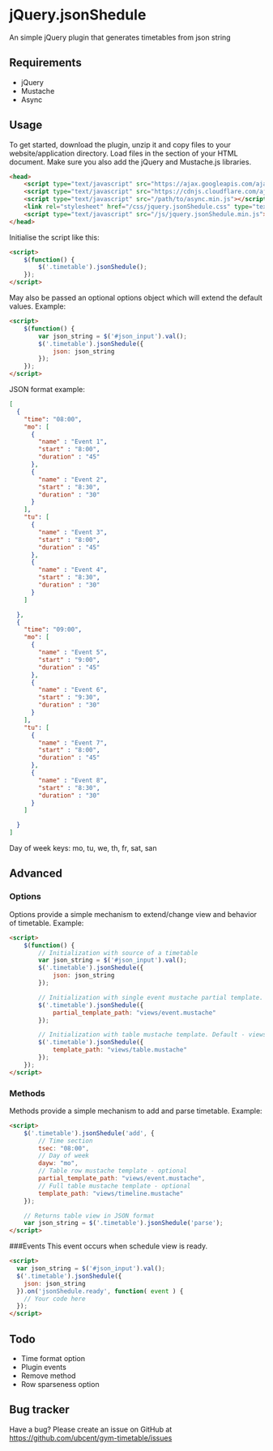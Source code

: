 # jQuery.jsonShedule
An simple jQuery plugin that generates timetables from json string

## Requirements
* jQuery
* Mustache
* Async

## Usage
To get started, download the plugin, unzip it and copy files to your website/application directory. Load files in the section of your HTML document. Make sure you also add the jQuery and Mustache.js libraries.
```html
<head>
    <script type="text/javascript" src="https://ajax.googleapis.com/ajax/libs/jquery/2.1.3/jquery.min.js"></script>
    <script type="text/javascript" src="https://cdnjs.cloudflare.com/ajax/libs/mustache.js/2.1.3/mustache.min.js"></script>
    <script type="text/javascript" src="/path/to/async.min.js"></script>
    <link rel="stylesheet" href="/css/jquery.jsonShedule.css" type="text/css" media="screen" />
    <script type="text/javascript" src="/js/jquery.jsonShedule.min.js"></script>
</head>
```
Initialise the script like this:
```html
<script>
	$(function() {
		$('.timetable').jsonShedule();
	});
</script>
```
May also be passed an optional options object which will extend the default values. Example:
```html
<script>
	$(function() {
		var json_string = $('#json_input').val();
		$('.timetable').jsonShedule({
			json: json_string
		});
	});
</script>
```
JSON format example:
```json
[
  {
    "time": "08:00",
    "mo": [
      {
      	"name" : "Event 1",
        "start" : "8:00",
        "duration" : "45"
      },
      {
      	"name" : "Event 2",
        "start" : "8:30",
        "duration" : "30"
      }
    ],
    "tu": [
      {
      	"name" : "Event 3",
        "start" : "8:00",
        "duration" : "45"
      },
      {
      	"name" : "Event 4",
        "start" : "8:30",
        "duration" : "30"
      }
    ]

  },
  {
    "time": "09:00",
    "mo": [
      {
      	"name" : "Event 5",
        "start" : "9:00",
        "duration" : "45"
      },
      {
      	"name" : "Event 6",
        "start" : "9:30",
        "duration" : "30"
      }
    ],
    "tu": [
      {
      	"name" : "Event 7",
        "start" : "8:00",
        "duration" : "45"
      },
      {
      	"name" : "Event 8",
        "start" : "8:30",
        "duration" : "30"
      }
    ]

  }
]
```
Day of week keys: mo, tu, we, th, fr, sat, san
## Advanced
### Options
Options provide a simple mechanism to extend/change view and behavior of timetable. Example:
```html
<script>
	$(function() {
		// Initialization with source of a timetable
		var json_string = $('#json_input').val();
		$('.timetable').jsonShedule({
			json: json_string
		});

		// Initialization with single event mustache partial template. Default - views/event.mustache
		$('.timetable').jsonShedule({
			partial_template_path: "views/event.mustache"
		});

		// Initialization with table mustache template. Default - views/table.mustache
		$('.timetable').jsonShedule({
			template_path: "views/table.mustache"
		});
	});
</script>
```
### Methods
Methods provide a simple mechanism to add and parse timetable. Example:
```html
<script>
	$('.timetable').jsonShedule('add', {
		// Time section
		tsec: "08:00",
		// Day of week
		dayw: "mo",
		// Table row mustache template - optional
		partial_template_path: "views/event.mustache",
		// Full table mustache template - optional
		template_path: "views/timeline.mustache"
	});

	// Returns table view in JSON format
	var json_string = $('.timetable').jsonShedule('parse');
</script>
```
###Events
This event occurs when schedule view is ready.
```html
<script>
  var json_string = $('#json_input').val();
  $('.timetable').jsonShedule({
    json: json_string
  }).on('jsonShedule.ready', function( event ) {
    // Your code here
  });
</script>
```
## Todo
* Time format option
* Plugin events
* Remove method
* Row sparseness option

## Bug tracker
Have a bug? Please create an issue on GitHub at https://github.com/ubcent/gym-timetable/issues